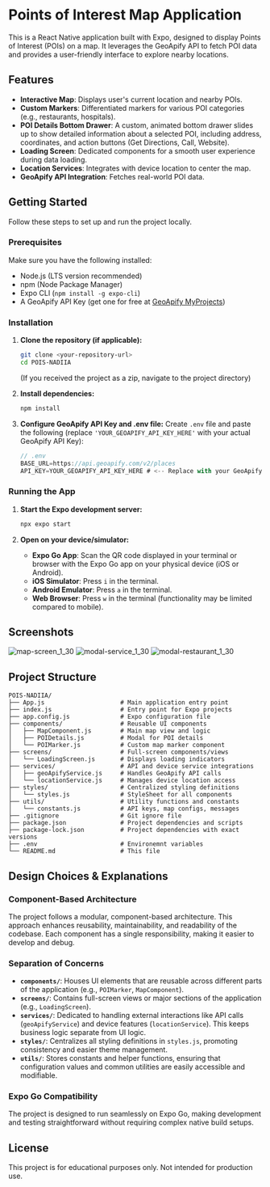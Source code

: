 # Points of Interest Map Application

This is a React Native application built with Expo, designed to display Points of Interest (POIs) on a map. It leverages the GeoApify API to fetch POI data and provides a user-friendly interface to explore nearby locations.

## Features

- **Interactive Map**: Displays user's current location and nearby POIs.
- **Custom Markers**: Differentiated markers for various POI categories (e.g., restaurants, hospitals).
- **POI Details Bottom Drawer**: A custom, animated bottom drawer slides up to show detailed information about a selected POI, including address, coordinates, and action buttons (Get Directions, Call, Website).
- **Loading Screen**: Dedicated components for a smooth user experience during data loading.
- **Location Services**: Integrates with device location to center the map.
- **GeoApify API Integration**: Fetches real-world POI data.

## Getting Started

Follow these steps to set up and run the project locally.

### Prerequisites

Make sure you have the following installed:

- Node.js (LTS version recommended)
- npm (Node Package Manager)
- Expo CLI (`npm install -g expo-cli`)
- A GeoApify API Key (get one for free at [GeoApify MyProjects](https://myprojects.geoapify.com/register))

### Installation

1. **Clone the repository (if applicable):**

   ```bash
   git clone <your-repository-url>
   cd POIS-NADIIA
   ```

   (If you received the project as a zip, navigate to the project directory)

2. **Install dependencies:**

   ```bash
   npm install
   ```

3. **Configure GeoApify API Key and .env file:**
   Create `.env` file and paste the following (replace `'YOUR_GEOAPIFY_API_KEY_HERE'` with your actual GeoApify API Key):
   ```javascript
   // .env
   BASE_URL=https://api.geoapify.com/v2/places
   API_KEY=YOUR_GEOAPIFY_API_KEY_HERE # <-- Replace with your GeoApify API Key
   ```

### Running the App

1. **Start the Expo development server:**

   ```bash
   npx expo start
   ```

2. **Open on your device/simulator:**
   - **Expo Go App**: Scan the QR code displayed in your terminal or browser with the Expo Go app on your physical device (iOS or Android).
   - **iOS Simulator**: Press `i` in the terminal.
   - **Android Emulator**: Press `a` in the terminal.
   - **Web Browser**: Press `w` in the terminal (functionality may be limited compared to mobile).

## Screenshots

![map-screen_1_30](https://github.com/user-attachments/assets/8300f14a-e8df-41c8-84ce-e25438bd6f98)
![modal-service_1_30](https://github.com/user-attachments/assets/4efbbe84-0ee4-4ec3-b6d6-6e221c7f99de)
![modal-restaurant_1_30](https://github.com/user-attachments/assets/7e75b093-4027-475e-ae9e-9d1e0586149e)

## Project Structure

```
POIS-NADIIA/
├── App.js                     # Main application entry point
├── index.js                   # Entry point for Expo projects
├── app.config.js              # Expo configuration file
├── components/                # Reusable UI components
│   ├── MapComponent.js        # Main map view and logic
│   ├── POIDetails.js          # Modal for POI details
│   └── POIMarker.js           # Custom map marker component
├── screens/                   # Full-screen components/views
│   └── LoadingScreen.js       # Displays loading indicators
├── services/                  # API and device service integrations
│   ├── geoApifyService.js     # Handles GeoApify API calls
│   └── locationService.js     # Manages device location access
├── styles/                    # Centralized styling definitions
│   └── styles.js              # StyleSheet for all components
├── utils/                     # Utility functions and constants
│   └── constants.js           # API keys, map configs, messages
├── .gitignore                 # Git ignore file
├── package.json               # Project dependencies and scripts
├── package-lock.json          # Project dependencies with exact versions
├── .env                       # Environemnt variables
└── README.md                  # This file
```

## Design Choices & Explanations

### **Component-Based Architecture**

The project follows a modular, component-based architecture. This approach enhances reusability, maintainability, and readability of the codebase. Each component has a single responsibility, making it easier to develop and debug.

### **Separation of Concerns**

- **`components/`**: Houses UI elements that are reusable across different parts of the application (e.g., `POIMarker`, `MapComponent`).
- **`screens/`**: Contains full-screen views or major sections of the application (e.g., `LoadingScreen`).
- **`services/`**: Dedicated to handling external interactions like API calls (`geoApifyService`) and device features (`locationService`). This keeps business logic separate from UI logic.
- **`styles/`**: Centralizes all styling definitions in `styles.js`, promoting consistency and easier theme management.
- **`utils/`**: Stores constants and helper functions, ensuring that configuration values and common utilities are easily accessible and modifiable.

### **Expo Go Compatibility**

The project is designed to run seamlessly on Expo Go, making development and testing straightforward without requiring complex native build setups.

## License

This project is for educational purposes only. Not intended for production use.
